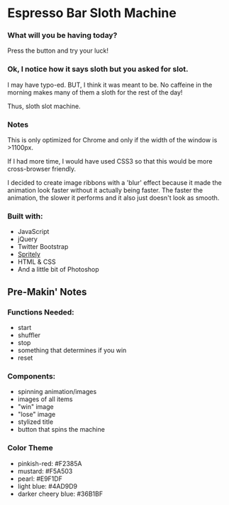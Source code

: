 # Espresso Bar Sloth Machine

### What will you be having today?

Press the button and try your luck!

### Ok, I notice how it says sloth but you asked for slot.
I may have typo-ed. BUT, I think it was meant to be. No caffeine in the morning makes many of them a sloth for the rest of the day!

Thus, sloth slot machine.

### Notes

This is only optimized for Chrome and only if the width of the window is >1100px. 

If I had more time, I would have used CSS3 so that this would be more cross-browser friendly.

I decided to create image ribbons with a 'blur' effect because it made the animation look faster without it actually being faster. The faster the animation, the slower it performs and it also just doesn't look as smooth.

### Built with:

* JavaScript
* jQuery
* Twitter Bootstrap
* <a href="http://spritely.net/" target="_blank">Spritely</a>
* HTML & CSS
* And a little bit of Photoshop


## Pre-Makin' Notes

### Functions Needed:

+ start
+ shuffler
+ stop
+ something that determines if you win
+ reset

### Components:

+ spinning animation/images
+ images of all items
+ "win" image
+ "lose" image
+ stylized title
+ button that spins the machine

### Color Theme

* pinkish-red: #F2385A
* mustard: #F5A503
* pearl: #E9F1DF
* light blue: #4AD9D9
* darker cheery blue: #36B1BF